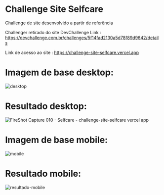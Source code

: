 # Challenge Site Selfcare
Challenge de site desenvolvido a partir de referência

Challenger retirado do site DevChallenge
Link : https://devchallenge.com.br/challenges/5f14fad2130a5d78f89d9642/details

Link de acesso ao site : https://challenge-site-selfcare.vercel.app

#

# Imagem de base desktop:
![desktop](https://user-images.githubusercontent.com/78867248/149231631-5ccb7f93-45c5-4ad6-b0de-0f72bb865892.png)

# Resultado desktop:
![FireShot Capture 010 - Selfcare - challenge-site-selfcare vercel app](https://user-images.githubusercontent.com/78867248/163944108-6c073b4d-25eb-4ba8-9e28-6d6b7d4551fd.png)

# Imagem de base mobile:
![mobile](https://user-images.githubusercontent.com/78867248/149231714-3ca8105e-12db-48f2-9199-357571f839c9.png)

# Resultado mobile:
![resultado-mobile](https://user-images.githubusercontent.com/78867248/149235576-47f021d8-3221-4249-9106-16c66241b70c.png)

